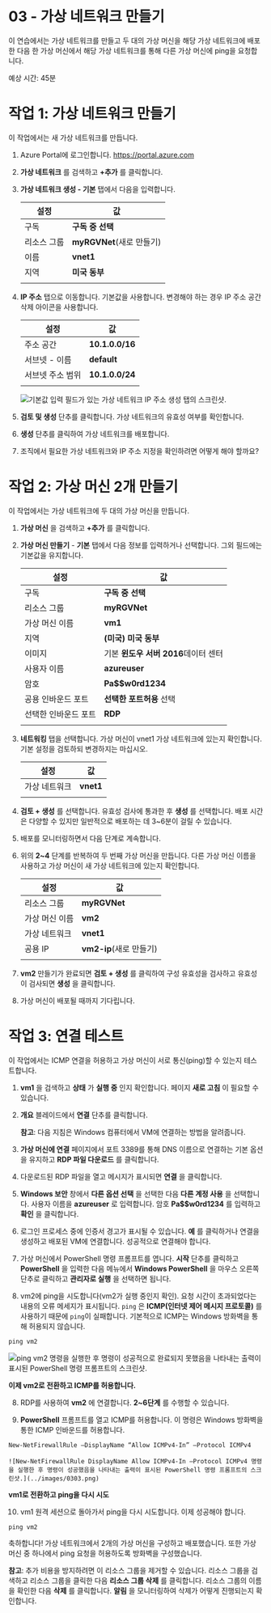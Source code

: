 ﻿---
wts:
    title: '03 - 가상 네트워크 만들기'
    module: '모듈 02 - 핵심 Azure 서비스'
---
# 03 - 가상 네트워크 만들기

이 연습에서는 가상 네트워크를 만들고 두 대의 가상 머신을 해당 가상 네트워크에 배포한 다음 한 가상 머신에서 해당 가상 네트워크를 통해 다른 가상 머신에  ping을 요청합니다.

예상 시간: 45분

# 작업 1: 가상 네트워크 만들기

이 작업에서는 새 가상 네트워크를 만듭니다. 

1. Azure Portal에 로그인합니다. <a href="https://portal.azure.com" target="_blank"><span style="color: #0066cc;" color="#0066cc">https://portal.azure.com</span></a>

2. **가상 네트워크** 를 검색하고 **+추가** 를 클릭합니다. 

3. **가상 네트워크 생성 - 기본** 탭에서 다음을 입력합니다.

    | 설정 | 값 | 
    | --- | --- |
    | 구독 | **구독 중 선택** |
    | 리소스 그룹 | **myRGVNet**(새로 만들기) |
    | 이름 | **vnet1** |
    | 지역 | **미국 동부** |
    | | |

4. **IP 주소** 탭으로 이동합니다. 기본값을 사용합니다. 변경해야 하는 경우 IP 주소 공간 삭제 아이콘을 사용합니다. 

    | 설정 | 값 | 
    | --- | --- |
    | 주소 공간 |**10.1.0.0/16** |
    | 서브넷 - 이름 | **default** |
    | 서브넷 주소 범위 | **10.1.0.0/24** |
    | | |

    ![기본값 입력 필드가 있는 가상 네트워크 IP 주소 생성 탭의 스크린샷.](../images/0301.png)

5. **검토 및 생성** 단추를 클릭합니다. 가상 네트워크의 유효성 여부를 확인합니다.

6. **생성** 단추를 클릭하여 가상 네트워크를 배포합니다. 

7. 조직에서 필요한 가상 네트워크와 IP 주소 지정을 확인하려면 어떻게 해야 할까요?

# 작업 2: 가상 머신 2개 만들기

이 작업에서는 가상 네트워크에 두 대의 가상 머신을 만듭니다. 

1. **가상 머신** 을 검색하고 **+추가** 를 클릭합니다. 

2. **가상 머신 만들기** - **기본** 탭에서 다음 정보를 입력하거나 선택합니다. 그외 필드에는 기본값을 유지합니다. 

   | 설정 | 값 | 
   | --- | --- |
   | 구독 | **구독 중 선택**  |
   | 리소스 그룹 |  **myRGVNet** |
   | 가상 머신 이름 | **vm1**|
   | 지역 | **(미국) 미국 동부** |
   | 이미지 | 기본 **윈도우 서버 2016**데이터 센터 |
   | 사용자 이름| **azureuser** |
   | 암호| **Pa$$w0rd1234** |
   | 공용 인바운드 포트| **선택한 포트허용** 선택  |
   | 선택한 인바운드 포트| **RDP** |
   |||

3. **네트워킹** 탭을 선택합니다. 가상 머신이 vnet1 가상 네트워크에 있는지 확인합니다. 기본 설정을 검토하되 변경하지는 마십시오. 

   | 설정 | 값 | 
   | --- | --- |
   | 가상 네트워크 | **vnet1** |
   |||

4. **검토 + 생성** 를 선택합니다. 유효성 검사에 통과한 후 **생성** 를 선택합니다. 배포 시간은 다양할 수 있지만 일반적으로 배포하는 데 3~6분이 걸릴 수 있습니다.

5. 배포를 모니터링하면서 다음 단계로 계속합니다. 

6. 위의 **2~4** 단계를 반복하여 두 번째 가상 머신을 만듭니다. 다른 가상 머신 이름을 사용하고 가상 머신이 새 가상 네트워크에 있는지 확인합니다.

    | 설정 | 값 |
    | --- | --- |
    | 리소스 그룹 | **myRGVNet** |
    | 가상 머신 이름 |  **vm2** |
    | 가상 네트워크 | **vnet1** |
    | 공용 IP | **vm2-ip**(새로 만들기) |
    |||

7. **vm2** 만들기가 완료되면 **검토 + 생성** 를 클릭하여 구성 유효성을 검사하고 유효성이 검사되면 **생성** 을 클릭합니다.

8. 가상 머신이 배포될 때까지 기다립니다. 

# 작업 3: 연결 테스트 

이 작업에서는 ICMP 연결을 허용하고 가상 머신이 서로 통신(ping)할 수 있는지 테스트합니다. 

1. **vm1** 을 검색하고 **상태** 가 **실행 중** 인지 확인합니다. 페이지 **새로 고침** 이 필요할 수 있습니다.

2. **개요** 블레이드에서 **연결** 단추를 클릭합니다.

    **참고**: 다음 지침은 Windows 컴퓨터에서 VM에 연결하는 방법을 알려줍니다. 

3. **가상 머신에 연결** 페이지에서 포트 3389를 통해 DNS 이름으로 연결하는 기본 옵션을 유지하고 **RDP 파일 다운로드** 를 클릭합니다.

4. 다운로드된 RDP 파일을 열고 메시지가 표시되면 **연결** 을 클릭합니다. 

5. **Windows 보안** 창에서 **다른 옵션 선택** 을 선택한 다음 **다른 계정 사용** 을 선택합니다. 사용자 이름을 **azureuser** 로 입력합니다. 암호 **Pa$$w0rd1234** 를 입력하고 **확인** 을 클릭합니다.

6. 로그인 프로세스 중에 인증서 경고가 표시될 수 있습니다. **예** 를 클릭하거나 연결을 생성하고 배포된 VM에 연결합니다. 성공적으로 연결해야 합니다.

7. 가상 머신에서 PowerShell 명령 프롬프트를 엽니다. **시작** 단추를 클릭하고 **PowerShell** 을 입력한 다음 메뉴에서 **Windows PowerShell** 을 마우스 오른쪽 단추로 클릭하고 **관리자로 실행** 을 선택하면 됩니다.

7. vm2에 ping을 시도합니다(vm2가 실행 중인지 확인). 요청 시간이 초과되었다는 내용의 오류 메세지가 표시됩니다. `ping` 은 **ICMP(인터넷 제어 메시지 프로토콜)** 를 사용하기 때문에 `ping`이 실패합니다. 기본적으로 ICMP는 Windows 방화벽을 통해 허용되지 않습니다.


```PowerShell
ping vm2
```
   
   ![ping vm2 명령을 실행한 후 명령이 성공적으로 완료되지 못했음을 나타내는 출력이 표시된 PowerShell 명령 프롬프트의 스크린샷.](../images/0302.png)

**이제 vm2로 전환하고 ICMP를 허용합니다.**

8. RDP를 사용하여 **vm2** 에 연결합니다. **2~6단계** 를 수행할 수 있습니다.

9. **PowerShell** 프롬프트를 열고 ICMP를 허용합니다. 이 명령은 Windows 방화벽을 통한 ICMP 인바운드를 허용합니다.

```PowerShell
New-NetFirewallRule –DisplayName “Allow ICMPv4-In” –Protocol ICMPv4
```
    ![New-NetFirewallRule DisplayName Allow ICMPv4-In –Protocol ICMPv4 명령을 실행한 후 명령이 성공했음을 나타내는 출력이 표시된 PowerShell 명령 프롬프트의 스크린샷.](../images/0303.png)

**vm1로 전환하고 ping을 다시 시도**


10. vm1 원격 세션으로 돌아가서 ping을 다시 시도합니다. 이제 성공해야 합니다. 

```PowerShell
ping vm2
```

축하합니다! 가상 네트워크에서 2개의 가상 머신을 구성하고 배포했습니다. 또한 가상 머신 중 하나에서 ping 요청을 허용하도록 방화벽을 구성했습니다. 

**참고**: 추가 비용을 방지하려면 이 리소스 그룹을 제거할 수 있습니다. 리소스 그룹을 검색하고 리소스 그룹을 클릭한 다음 **리소스 그룹 삭제** 를 클릭합니다. 리소스 그룹의 이름을 확인한 다음 **삭제** 를 클릭합니다. **알림** 을 모니터링하여 삭제가 어떻게 진행되는지 확인합니다.
